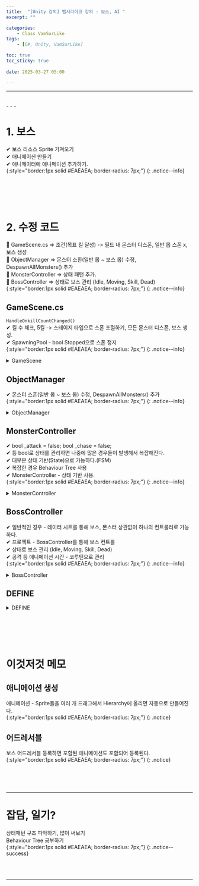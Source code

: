 ```yaml
---
title:  "[Unity 강의] 뱀서라이크 강의 - 보스, AI "
excerpt: ""

categories:
    - Class VamSurLike
tags:
    - [C#, Unity, VamSurLike]

toc: true
toc_sticky: true
 
date: 2025-03-27 05:00

---
```

- - -


<br>
- - - 

<!--&nbsp;🔹 ✔ ✅  -->


# 1. 보스
✔ 보스 리소스 Sprite 가져오기  
✔ 애니메이션 만들기  
✔ 애니메이터에 애니메이션 추가하기.  
{:style="border:1px solid #EAEAEA; border-radius: 7px;"}
{: .notice--info}  

<br><br><br><br>

# 2. 수정 코드
🔹 GameScene.cs => 조건(목표 킬 달성) -> 필드 내 몬스터 디스폰, 일반 몹 스폰 x, 보스 생성  
🔹 ObjectManager => 몬스터 소환(일반 몹 ~ 보스 몹) 수정, DespawnAllMonsters() 추가  
🔹 MonsterController => 상태 패턴 추가.  
🔹 BossController => 상태로 보스 관리 (Idle, Moving, Skill, Dead)  
{:style="border:1px solid #EAEAEA; border-radius: 7px;"}
{: .notice--info} 

## GameScene.cs
``HandleOnkillCountChanged()``  
✔ 킬 수 체크, 5킬 -> 스테이지 타입으로 스폰 조절하기, 모든 몬스터 디스폰, 보스 생성.  
✔ SpawningPool - bool Stopped으로 스폰 정지  
{:style="border:1px solid #EAEAEA; border-radius: 7px;"}
{: .notice--info} 

<details>
<summary>GameScene</summary>
<div class="notice--primary" markdown="1"> 

```c# 
public class GameScene : MonoBehaviour
{
    SpawningPool _spawningPool;

    StageType _stageType;
    public StageType StageType 
    {
        get { return _stageType; }
        set 
        {
            _stageType = value;
            if (_spawningPool !=null)
            {
                switch (value) 
                {
                    case StageType.Normal:
                        _spawningPool.Stopped = false;
                        break;
                    case StageType.Boss:
                        _spawningPool.Stopped = true;
                        break;

                }
            }
        }
    }

    void StartLoaded()
    {
        Managers.Game.OnkillCountChanged -= HandleOnkillCountChanged;
        Managers.Game.OnkillCountChanged += HandleOnkillCountChanged;

    }

    public void HandleOnkillCountChanged(int killCount)
    {
        Managers.UI.GetSceneUI<UI_GameScene>().SetKillCount(killCount);
        if (killCount==5)
        {
            StageType = StageType.Boss;
            Managers.Object.DespawnAllMonsters();
            Vector2 spawnPos = Utils.GenerateMonsterSpawnPosition(Managers.Game.Player.transform.position, 5, 10);
            Managers.Object.Spawn<MonsterController>(spawnPos, MonsterID.BOSS_ID);
        }
    }
}
```
</div>
</details>


## ObjectManager
✔ 몬스터 스폰(일반 몹 ~ 보스 몹) 수정, DespawnAllMonsters() 추가  
{:style="border:1px solid #EAEAEA; border-radius: 7px;"}
{: .notice--info} 

<details>
<summary>ObjectManager</summary>
<div class="notice--primary" markdown="1"> 

```c# 
public class ObjectManager 
{
    public T Spawn<T>(Vector3 position, int  templateID =0) where T : BaseController 
    {
        System.Type type = typeof(T);

        else if(type == typeof(MonsterController))
        {
            string name = "";
            switch (templateID) 
            {
                case MonsterID.GOBLIN_ID:
                    name = PrefabsName.Goblin;
                    break;
                case MonsterID.SNAKE_ID:
                    name = PrefabsName.Snake;
                    break;
                case MonsterID.BOSS_ID:
                    name = PrefabsName.Boss;
                    
                    break;
            }
            GameObject go = Managers.Resource.Instantiate(name, pooling : true);
            go.transform.position = position;

            MonsterController mc = go.GetOrAddComponent<MonsterController>();
            Monster.Add(mc);
            mc.Init();

            return mc as T;
        }

    public void DespawnAllMonsters() 
    {
        var mosters = Monster.ToList();

        foreach (var monster in mosters)
        {
            Despawn<MonsterController>(monster);
        }
    }
}
```
</div>
</details>

## MonsterController
✔ bool _attack = false; bool _chase = false;  
✔ 등 bool로 상태를 관리하면 나중에 많은 경우들이 발생해서 복잡해진다.  
✔ 대부분 상태 기반(State)으로 가능하다.(FSM)   
✔ 복잡한 경우 Behaviour Tree 사용   
✔ MonsterController - 상태 기반 사용.  
{:style="border:1px solid #EAEAEA; border-radius: 7px;"}
{: .notice--info} 

<details>
<summary>MonsterController</summary>
<div class="notice--primary" markdown="1"> 

```c# 
public class MonsterController : CreatureController
{

    #region State Pattern

    CreatureState _creatureState = CreatureState.Moving;
    public virtual CreatureState CreatureState 
    {
        get { return _creatureState; }
        set 
        {
            _creatureState = value;
            UpdateAnimation();
        }
    }

    protected Animator _animator;

    public virtual void UpdateAnimation() { }

    public override void UpdateController()
    {
        base.UpdateController();

        switch (CreatureState) 
        {
            case CreatureState.Idle:
                UpdateIdle();
                break;
            case CreatureState.Skill:
                UpdateSkill();
                break;
            case CreatureState.Moving:
                UpdateMoving();
                break;
            case CreatureState.Dead:
                UpdateDead();
                break;
        }
    }

    protected virtual void UpdateIdle() { }
    protected virtual void UpdateSkill() { }
    protected virtual void UpdateMoving() { }
    protected virtual void UpdateDead() { }
    #endregion

```
</div>
</details>


## BossController
✔ 일반적인 경우 - 데이터 시트를 통해 보스, 몬스터 상관없이 하나의 컨트롤러로 가능하다.  
✔ 프로젝트 - BossController를 통해 보스 컨트롤  
✔ 상태로 보스 관리 (Idle, Moving, Skill, Dead)  
✔ 공격 등 애니메이션 시간 - 코루틴으로 관리  
{:style="border:1px solid #EAEAEA; border-radius: 7px;"}
{: .notice--info} 

<details>
<summary>BossController</summary>
<div class="notice--primary" markdown="1"> 

```c# 
public class BossController : MonsterController
{
    public override bool Init()
    {
        base.Init();

        _animator = GetComponent<Animator>();
        CreatureState = CreatureState.Moving;
        Hp = 100000;

        return true;
    }

    public override void UpdateAnimation()
    {
        switch (CreatureState) 
        {
            case CreatureState.Idle:
                _animator.Play("Idle");
                break;
            case CreatureState.Moving:
                _animator.Play("Moving");
                break;
            case CreatureState.Skill:
                _animator.Play("Attack");
                break;
            case CreatureState.Dead:
                _animator.Play("Death");
                break;
        }
    }

    float _range = 2.0f;
    protected override void UpdateMoving()
    {
        PlayerController pc = Managers.Game.Player;
        if (pc.IsValid() == false)
            return;

        Vector3 dir = pc.transform.position - transform.position;

        if (dir.magnitude <_range)
        {
            CreatureState = CreatureState.Skill;

            //float animLength = _animator.runtimeAnimatorController.animationClips.Length;
            float animLength = 0.41f;
            Wait(animLength);
        }
    }

    protected override void UpdateSkill()
    {
        if (_coWait ==null)
            CreatureState = CreatureState.Moving;

    }

    protected override void UpdateDead()
    {
        if (_coWait == null)
            Managers.Object.Despawn(this);
    }

    #region Wait Coroutine

    Coroutine _coWait;

    void Wait(float waitSecond) 
    {
        if (_coWait != null)
            StopCoroutine(_coWait);
        _coWait = StartCoroutine(CoStartWait(waitSecond));

    }

    IEnumerator CoStartWait(float waitSecond) 
    {
        yield return new WaitForSeconds(waitSecond);
        _coWait = null;
    }

    #endregion

    public override void OnDamaged(BaseController attacker, int damage)
    {
        base.OnDamaged(attacker, damage);
    }

    protected override void OnDead()
    {
        CreatureState = CreatureState.Dead;
        Wait(2.0f);
    }

}

```
</div>
</details>


## DEFINE

<details>
<summary>DEFINE</summary>
<div class="notice--primary" markdown="1"> 

```c# 
public struct MonsterID
{
    public const int GOBLIN_ID = 1;
    public const int SNAKE_ID = 2;
    public const int BOSS_ID = 3;
}

public struct PrefabsName
{
    public const string Goblin = "Goblin_01.prefab";
    public const string Snake = "Snake_01.prefab";
    public const string Player = "Slime_01.prefab";
    public const string Boss = "Boss_01.prefab";
}

public enum StageType
{
    Normal,
    Boss,
}

public enum CreatureState
{
    Idle,
    Moving,
    Skill,
    Dead,
}
```
</div>
</details>

<br><br><br><br>

# 이것저것 메모

## 애니메이션 생성  
애니메이션 - Sprite들을 여러 개 드래그해서 Hierarchy에 올리면 자동으로 만들어진다.  
{:style="border:1px solid #EAEAEA; border-radius: 7px;"}
{: .notice} 

## 어드레서블 
보스 어드레서블 등록하면 포함된 애니메이션도 포함되어 등록된다.  
{:style="border:1px solid #EAEAEA; border-radius: 7px;"}
{: .notice} 

<br><br><br>
- - - 

# 잡담, 일기?
상태패턴 구조 파악하기, 많이 써보기  
Behaviour Tree 공부하기  
{:style="border:1px solid #EAEAEA; border-radius: 7px;"}
{: .notice--success}  


<br><br>
- - -